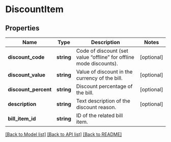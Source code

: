 # DiscountItem

## Properties
Name | Type | Description | Notes
------------ | ------------- | ------------- | -------------
**discount_code** | **string** | Code of discount (set value “offline” for offline mode discounts). | [optional] 
**discount_value** | **string** | Value of discount in the currency of the bill. | [optional] 
**discount_percent** | **string** | Discount percentage of the bill. | [optional] 
**description** | **string** | Text description of the discount reason. | [optional] 
**bill_item_id** | **string** | ID of the related bill item. | 

[[Back to Model list]](../../README.md#documentation-for-models) [[Back to API list]](../../README.md#documentation-for-api-endpoints) [[Back to README]](../../README.md)

